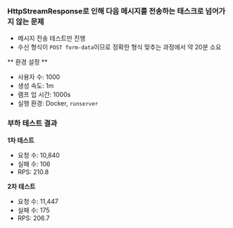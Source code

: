 ### HttpStreamResponse로 인해 다음 메시지를 전송하는 태스크로 넘어가지 않는 문제  

- 메시지 전송 테스트만 진행  
- 수신 형식이 `POST form-data`이므로 정확한 형식 맞추는 과정에서 약 20분 소요  


** 환경 설정 **
- 사용자 수: 1000  
- 생성 속도: 1m  
- 램프 업 시간: 1000s  
- 실행 환경: Docker, `runserver`  


### 부하 테스트 결과  
**1차 테스트**  
- 요청 수: 10,840  
- 실패 수: 106  
- RPS: 210.8  

**2차 테스트**  
- 요청 수: 11,447  
- 실패 수: 175  
- RPS: 206.7  